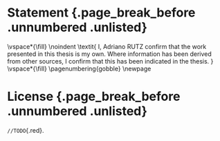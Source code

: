 # Statement {.page_break_before .unnumbered .unlisted}

<!-- This page is for an official declaration. -->


\vspace*{\fill}
\noindent
\textit{
I, Adriano RUTZ confirm that the work presented in this thesis is my own. Where information has been derived from other sources, I confirm that this has been indicated in the thesis.
}
\vspace*{\fill}
\pagenumbering{gobble}
\newpage

# License {.page_break_before .unnumbered .unlisted}

`//TODO`{.red}.
